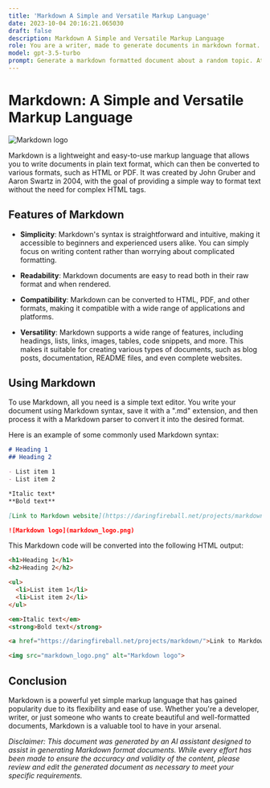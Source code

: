 ```yaml
---
title: 'Markdown A Simple and Versatile Markup Language'
date: 2023-10-04 20:16:21.065030
draft: false
description: Markdown A Simple and Versatile Markup Language
role: You are a writer, made to generate documents in markdown format. It is very important that all of the documents you generate are in valid markdown format.
model: gpt-3.5-turbo
prompt: Generate a markdown formatted document about a random topic. At the bottom, include a disclaimer explaining that the document was generated by you. The first line of the document should be the title. Make sure that the entire document is in proper markdown format, using a mix of various tags to make the document visually appealing.
---
```


# Markdown: A Simple and Versatile Markup Language

![Markdown logo](https://upload.wikimedia.org/wikipedia/commons/thumb/4/48/Markdown-mark.svg/208px-Markdown-mark.svg.png)

Markdown is a lightweight and easy-to-use markup language that allows you to write documents in plain text format, which can then be converted to various formats, such as HTML or PDF. It was created by John Gruber and Aaron Swartz in 2004, with the goal of providing a simple way to format text without the need for complex HTML tags.

## Features of Markdown

- **Simplicity**: Markdown's syntax is straightforward and intuitive, making it accessible to beginners and experienced users alike. You can simply focus on writing content rather than worrying about complicated formatting.

- **Readability**: Markdown documents are easy to read both in their raw format and when rendered.

- **Compatibility**: Markdown can be converted to HTML, PDF, and other formats, making it compatible with a wide range of applications and platforms.

- **Versatility**: Markdown supports a wide range of features, including headings, lists, links, images, tables, code snippets, and more. This makes it suitable for creating various types of documents, such as blog posts, documentation, README files, and even complete websites.

## Using Markdown

To use Markdown, all you need is a simple text editor. You write your document using Markdown syntax, save it with a ".md" extension, and then process it with a Markdown parser to convert it into the desired format.

Here is an example of some commonly used Markdown syntax:

```markdown
# Heading 1
## Heading 2

- List item 1
- List item 2

*Italic text*
**Bold text**

[Link to Markdown website](https://daringfireball.net/projects/markdown/)

![Markdown logo](markdown_logo.png)
```

This Markdown code will be converted into the following HTML output:

```html
<h1>Heading 1</h1>
<h2>Heading 2</h2>

<ul>
  <li>List item 1</li>
  <li>List item 2</li>
</ul>

<em>Italic text</em>
<strong>Bold text</strong>

<a href="https://daringfireball.net/projects/markdown/">Link to Markdown website</a>

<img src="markdown_logo.png" alt="Markdown logo">
```

## Conclusion

Markdown is a powerful yet simple markup language that has gained popularity due to its flexibility and ease of use. Whether you're a developer, writer, or just someone who wants to create beautiful and well-formatted documents, Markdown is a valuable tool to have in your arsenal.

_Disclaimer: This document was generated by an AI assistant designed to assist in generating Markdown format documents. While every effort has been made to ensure the accuracy and validity of the content, please review and edit the generated document as necessary to meet your specific requirements._